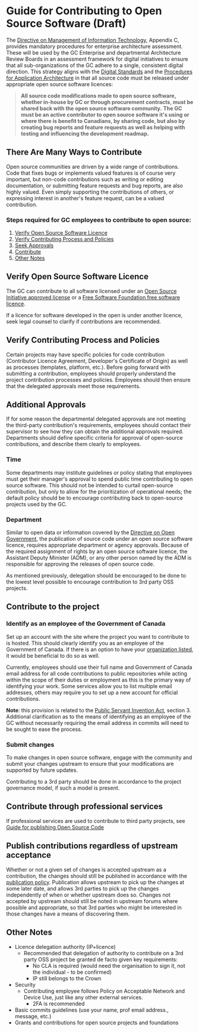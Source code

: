 # Guide for Contributing to Open Source Software (Draft)

The [Directive on Management of Information Technology](https://www.tbs-sct.gc.ca/pol/doc-eng.aspx?id=15249), Appendix C, provides mandatory procedures for enterprise architecture assessment. These will be used by the GC Enterprise and departmental Architecture Review Boards in an assessment framework for digital initiatives to ensure that all sub-organizations of the GC adhere to a single, consistent digital direction.  This strategy aligns with the [Digital Standards](https://www.canada.ca/en/government/publicservice/modernizing/government-canada-digital-standards.html) and the [Procedures for Application Architecture](https://www.tbs-sct.gc.ca/pol/doc-eng.aspx?id=15249#claC.2.3.8) in that all source code must be released under appropriate open source software licences:

> **All source code modifications made to open source software, whether in-house by GC or through procurement contracts, must be shared back with the open source software community.**
> **The GC must be an active contributor to open source software it's using or where there is benefit to Canadians, by sharing code, but also by creating bug reports and feature requests as well as helping with testing and influencing the development roadmap.**

## There Are Many Ways to Contribute

Open source communities are driven by a wide range of contributions.  Code that fixes bugs or implements valued features is of course very important, but non-code contributions such as writing or editing documentation, or submitting feature requests and bug reports, are also highly valued.  Even simply supporting the contributions of others, or expressing interest in another's feature request, can be a valued contribution.

### Steps required for GC employees to contribute to open source:

1. [Verify Open Source Software Licence](#verify-open-source-software-licence)
1. [Verify Contributing Process and Policies](#verify-contributing-process-and-policies)
1. [Seek Approvals](#seek-approvals)
1. [Contribute](#contribute)
1. [Other Notes](#other-notes)

## Verify Open Source Software Licence

The GC can contribute to all software licensed under an [Open Source Initiative approved license](https://opensource.org/licenses) or a [Free Software Foundation free software licence](https://www.gnu.org/licenses/license-list.html).

If a licence for software developed in the open is under another licence, seek legal counsel to clarify if contributions are recommended.

## Verify Contributing Process and Policies

Certain projects may have specific policies for code contribution (Contributor Licence Agreement, Developer's Certificate of Origin) as well as processes (templates, platform, etc.).  Before going forward with submitting a contribution, employees should properly understand the project contribution processes and policies.  Employees should then ensure that the delegated approvals meet those requirements.

## Additional Approvals

If for some reason the departmental delegated approvals are not meeting the third-party contribution's requirements, employees should contact their supervisor to see how they can obtain the additional approvals required.  Departments should define specific criteria for approval of open-source contributions, and describe them clearly to employees.

### Time

Some departments may institute guidelines or policy stating that employees must get their manager's approval to spend public time contributing to open source software.  This should not be intended to curtail open-source contribution, but only to allow for the prioritization of operational needs; the default policy should be to encourage contributing back to open-source projects used by the GC.

### Department

Similar to open data or information covered by the [Directive on Open Government](https://www.tbs-sct.gc.ca/pol/doc-eng.aspx?id=28108), the publication of source code under an open source software licence, requires appropriate department or agency approvals.
Because of the required assignment of rights by an open source software licence, the Assistant Deputy Minister (ADM), or any other person named by the ADM is responsible for approving the releases of open source code.

As mentioned previously, delegation should be encouraged to be done to the lowest level possible to encourage contribution to 3rd party OSS projects.

## Contribute to the project

### Identify as an employee of the Government of Canada

Set up an account with the site where the project you want to contribute to is hosted. 
This should clearly identify you as an employee of the Government of Canada. 
If there is an option to have your [organization listed](https://openconcept.ca/blog/mike/your-organization-using-drupal-get-drupalorg-account), it would be beneficial to do so as well.

Currently, employees should use their full name and Government of Canada email address for all code contributions to public repositories while acting within the scope of their duties or employment as this is the primary way of identifying your work.
Some services allow you to list multiple email addresses, others may require you to set up a new account for official contributions.

**Note**: this provision is related to the [Public Servant Invention Act](https://laws-lois.justice.gc.ca/eng/acts/P-32/FullText.html#h-3), section 3. 
Additional clarification as to the means of identifying as an employee of the GC without necessarily requiring the email address in commits will need to be sought to ease the process.

### Submit changes

To make changes in open source software, engage with the community and submit your changes upstream to ensure that your modifications are supported by future updates.

Contributing to a 3rd party should be done in accordance to the project governance model, if such a model is present.

## Contribute through professional services

If professional services are used to contribute to third party projects, see [Guide for publishing Open Source Code](publishing-open-source-code.md#obtain-rights-to-custom-code-in-contracts)

## Publish contributions regardless of upstream acceptance

Whether or not a given set of changes is accepted upstream as a contribution, the changes should still be published in accordance with the [publication policy](https://github.com/canada-ca/open-source-logiciel-libre/blob/master/en/guides/publishing-open-source-code.md).  Publication allows upstream to pick up the changes at some later date, and allows 3rd parties to pick up the changes independently of when or whether upstream does so.  Changes not accepted by upstream should still be noted in upstream forums where possible and appropriate, so that 3rd parties who might be interested in those changes have a means of discovering them.

## Other Notes

* Licence delegation authority (IP+licence)
  * Recommended that delegation of authority to contribute on a 3rd party OSS project be granted de facto given key requirements:
    * No CLA is required (would need the organisation to sign it, not the individual - to be confirmed)
    * IP still belongs to the Crown
* Security
  * Contributing employee follows Policy on Acceptable Network and Device Use, just like any other external services.
    * 2FA is recommended
* Basic commits guidelines (use your name, prof email address., message, etc.)
* Grants and contributions for open source projects and foundations
